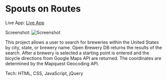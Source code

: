 # Spouts on Routes

Live App: [Live App](https://quiltdaddy.github.io/spouts-on-routes/)

Screenshot: ![Screenshot](https://i.imgur.com/zPgiqCf.png)

This project allows a user to search for breweries within the United States 
by city, state, or brewery name.  Open Brewery DB returns the results of the 
search.  After a brewery is selected a starting point is entered and the 
bicycle directions from Google Maps API are returned. The coordinates are 
determined by the Mapquest Geocoding API.

Tech: HTML, CSS, JavaScript, jQuery
